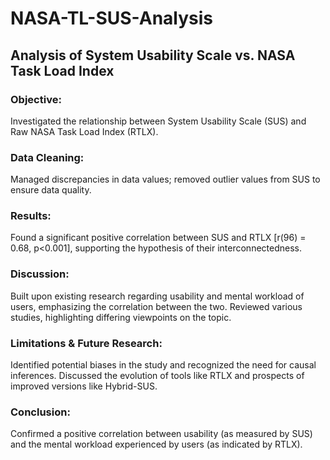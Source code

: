 # NASA-TL-SUS-Analysis
## Analysis of System Usability Scale vs. NASA Task Load Index

### Objective: 
Investigated the relationship between System Usability Scale (SUS) and Raw NASA Task Load Index (RTLX).

### Data Cleaning: 
Managed discrepancies in data values; removed outlier values from SUS to ensure data quality.

### Results: 
Found a significant positive correlation between SUS and RTLX [r(96) = 0.68, p<0.001], supporting the hypothesis of their interconnectedness.

### Discussion: 
Built upon existing research regarding usability and mental workload of users, emphasizing the correlation between the two. Reviewed various studies, highlighting differing viewpoints on the topic.

### Limitations & Future Research: 
Identified potential biases in the study and recognized the need for causal inferences. Discussed the evolution of tools like RTLX and prospects of improved versions like Hybrid-SUS.

### Conclusion: 
Confirmed a positive correlation between usability (as measured by SUS) and the mental workload experienced by users (as indicated by RTLX).
